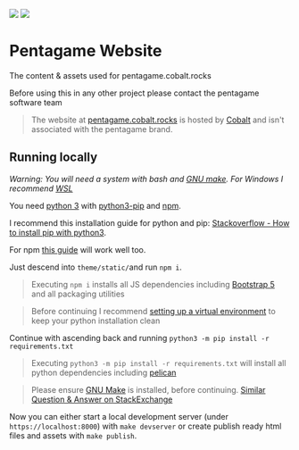[![](https://img.shields.io/github/workflow/status/penta-game/pentagame-website/CD?style=for-the-badge)](https://github.com/Penta-Game/pentagame-website/actions) [![](https://img.shields.io/website?style=for-the-badge&url=https%3A%2F%2Fpentagame.cobalt.rocks)](https://pentagame.cobalt.rocks)

# Pentagame Website

The content & assets used for pentagame.cobalt.rocks

Before using this in any other project please contact the pentagame software team

> The website at [pentagame.cobalt.rocks](https://pentagame.cobalt.rocks) is hosted by [Cobalt](https:/cobalt.rocks) and isn't associated with the pentagame brand.

## Running locally

_Warning: You will need a system with bash and [GNU make](https://www.gnu.org/software/make/). For Windows I recommend [WSL](https://docs.microsoft.com/en-us/windows/wsl/install-win10)_

You need [python 3](https://www.python.org/) with [python3-pip](https://pypi.org/project/pip/) and [npm](https://www.npmjs.com/).

I recommend this installation guide for python and pip: [Stackoverflow - How to install pip with python3](https://stackoverflow.com/questions/6587507/how-to-install-pip-with-python-3).

For npm [this guide](https://docs.npmjs.com/downloading-and-installing-node-js-and-npm) will work well too.

Just descend into `theme/static/`and run `npm i`.

> Executing `npm i` installs all JS dependencies including [Bootstrap 5](https://blog.getbootstrap.com/2020/06/16/bootstrap-5-alpha/) and all packaging utilities

> Before continuing I recommend [setting up a virtual environment](https://docs.python.org/3/library/venv.html) to keep your python installation clean

Continue with ascending back and running `python3 -m pip install -r requirements.txt`

> Executing `python3 -m pip install -r requirements.txt` will install all python dependencies including [pelican](https://blog.getpelican.com/)

> Please ensure [GNU Make](https://www.gnu.org/software/make/) is installed, before continuing. [Similar Question & Answer on StackExchange](https://askubuntu.com/questions/161104/how-do-i-install-make)

Now you can either start a local development server (under `https://localhost:8000`) with `make devserver` or create publish ready html files and assets with `make publish`.
